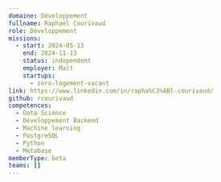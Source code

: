 ```yaml
---
domaine: Développement
fullname: Raphaël Courivaud
role: Développement
missions:
  - start: 2024-05-13
    end: 2024-11-13
    status: independent
    employer: Malt
    startups:
      - zero-logement-vacant
link: https://www.linkedin.com/in/rapha%C3%ABl-courivaud/
github: rcourivaud
competences:
  - Data Science
  - Développement Backend
  - Machine learning
  - PostgreSQL
  - Python
  - Metabase
memberType: beta
teams: []
---
```

